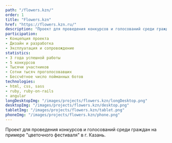 ```yaml
---
path: "/flowers.kzn/"
order: 1
title: "Flowers.kzn"
href: "https://flowers.kzn.ru/"
description: "Проект для проведения конкурсов и голосований среди граждан на примере `цветочного фестиваля` в г. Казань."
participation:
- Концепция проекта
- Дизайн и разработка
- Эксплуатация и сопровождение
statistics:
- 3 года успешной работы
- 5 конкурсов
- Тысячи участников
- Сотни тысяч проголосовавших
- Бессчётное число пойманных ботов
technologies:
- html, css, sass
- ruby, ruby-on-rails
- angular
longDesktopImg: "/images/projects/flowers.kzn/longDesktop.png"
desktopImg: "/images/projects/flowers.kzn/desktop.png"
tabletImg: "/images/projects/flowers.kzn/tablet.png"
phoneImg: "/images/projects/flowers.kzn/phone.png"
---
```


Проект для проведения конкурсов и голосований среди граждан на примере \"цветочного фестиваля\" в г. Казань.